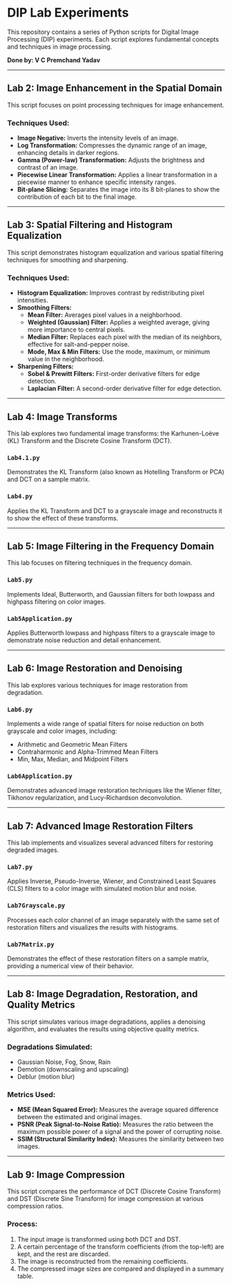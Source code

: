# DIP Lab Experiments

This repository contains a series of Python scripts for Digital Image Processing (DIP) experiments. Each script explores fundamental concepts and techniques in image processing.

**Done by: V C Premchand Yadav**

---

## Lab 2: Image Enhancement in the Spatial Domain

This script focuses on point processing techniques for image enhancement.

### Techniques Used:
- **Image Negative:** Inverts the intensity levels of an image.
- **Log Transformation:** Compresses the dynamic range of an image, enhancing details in darker regions.
- **Gamma (Power-law) Transformation:** Adjusts the brightness and contrast of an image.
- **Piecewise Linear Transformation:** Applies a linear transformation in a piecewise manner to enhance specific intensity ranges.
- **Bit-plane Slicing:** Separates the image into its 8 bit-planes to show the contribution of each bit to the final image.

---

## Lab 3: Spatial Filtering and Histogram Equalization

This script demonstrates histogram equalization and various spatial filtering techniques for smoothing and sharpening.

### Techniques Used:
- **Histogram Equalization:** Improves contrast by redistributing pixel intensities.
- **Smoothing Filters:**
  - **Mean Filter:** Averages pixel values in a neighborhood.
  - **Weighted (Gaussian) Filter:** Applies a weighted average, giving more importance to central pixels.
  - **Median Filter:** Replaces each pixel with the median of its neighbors, effective for salt-and-pepper noise.
  - **Mode, Max & Min Filters:** Use the mode, maximum, or minimum value in the neighborhood.
- **Sharpening Filters:**
  - **Sobel & Prewitt Filters:** First-order derivative filters for edge detection.
  - **Laplacian Filter:** A second-order derivative filter for edge detection.

---

## Lab 4: Image Transforms

This lab explores two fundamental image transforms: the Karhunen-Loève (KL) Transform and the Discrete Cosine Transform (DCT).

### `Lab4.1.py`
Demonstrates the KL Transform (also known as Hotelling Transform or PCA) and DCT on a sample matrix.

### `Lab4.py`
Applies the KL Transform and DCT to a grayscale image and reconstructs it to show the effect of these transforms.

---

## Lab 5: Image Filtering in the Frequency Domain

This lab focuses on filtering techniques in the frequency domain.

### `Lab5.py`
Implements Ideal, Butterworth, and Gaussian filters for both lowpass and highpass filtering on color images.

### `Lab5Application.py`
Applies Butterworth lowpass and highpass filters to a grayscale image to demonstrate noise reduction and detail enhancement.

---

## Lab 6: Image Restoration and Denoising

This lab explores various techniques for image restoration from degradation.

### `Lab6.py`
Implements a wide range of spatial filters for noise reduction on both grayscale and color images, including:
- Arithmetic and Geometric Mean Filters
- Contraharmonic and Alpha-Trimmed Mean Filters
- Min, Max, Median, and Midpoint Filters

### `Lab6Application.py`
Demonstrates advanced image restoration techniques like the Wiener filter, Tikhonov regularization, and Lucy-Richardson deconvolution.

---

## Lab 7: Advanced Image Restoration Filters

This lab implements and visualizes several advanced filters for restoring degraded images.

### `Lab7.py`
Applies Inverse, Pseudo-Inverse, Wiener, and Constrained Least Squares (CLS) filters to a color image with simulated motion blur and noise.

### `Lab7Grayscale.py`
Processes each color channel of an image separately with the same set of restoration filters and visualizes the results with histograms.

### `Lab7Matrix.py`
Demonstrates the effect of these restoration filters on a sample matrix, providing a numerical view of their behavior.

---

## Lab 8: Image Degradation, Restoration, and Quality Metrics

This script simulates various image degradations, applies a denoising algorithm, and evaluates the results using objective quality metrics.

### Degradations Simulated:
- Gaussian Noise, Fog, Snow, Rain
- Demotion (downscaling and upscaling)
- Deblur (motion blur)

### Metrics Used:
- **MSE (Mean Squared Error):** Measures the average squared difference between the estimated and original images.
- **PSNR (Peak Signal-to-Noise Ratio):** Measures the ratio between the maximum possible power of a signal and the power of corrupting noise.
- **SSIM (Structural Similarity Index):** Measures the similarity between two images.

---

## Lab 9: Image Compression

This script compares the performance of DCT (Discrete Cosine Transform) and DST (Discrete Sine Transform) for image compression at various compression ratios.

### Process:
1. The input image is transformed using both DCT and DST.
2. A certain percentage of the transform coefficients (from the top-left) are kept, and the rest are discarded.
3. The image is reconstructed from the remaining coefficients.
4. The compressed image sizes are compared and displayed in a summary table.

